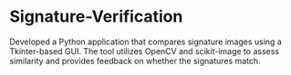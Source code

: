 # Signature-Verification
Developed a Python application that compares signature images using a Tkinter-based GUI. The tool utilizes OpenCV and scikit-image to assess similarity and provides feedback on whether the signatures match.

